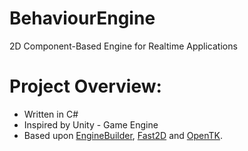 # BehaviourEngine
2D Component-Based Engine for Realtime Applications

# Project Overview:
+ Written in C#
+ Inspired by Unity - Game Engine
+ Based upon [EngineBuilder](https://github.com/SaverioDiLazzaro/EngineBuilder), [Fast2D](https://github.com/aiv01/aiv-fast2d) and [OpenTK](https://github.com/aiv01/opentk).

